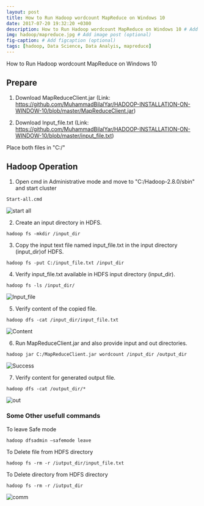 ```yaml
---
layout: post
title: How to Run Hadoop wordcount MapReduce on Windows 10
date: 2017-07-20 19:32:20 +0300
description: How to Run Hadoop wordcount MapReduce on Windows 10 # Add post description (optional)
img: hadoop/mapreduce.jpg # Add image post (optional)
fig-caption: # Add figcaption (optional)
tags: [hadoop, Data Science, Data Analyis, mapreduce]
---
```

How to Run Hadoop wordcount MapReduce on Windows 10

## Prepare
1. Download MapReduceClient.jar (Link: https://github.com/MuhammadBilalYar/HADOOP-INSTALLATION-ON-WINDOW-10/blob/master/MapReduceClient.jar)

1. Download Input_file.txt (Link: https://github.com/MuhammadBilalYar/HADOOP-INSTALLATION-ON-WINDOW-10/blob/master/input_file.txt)

Place both files in "C:/"

## Hadoop Operation
1. Open cmd in Administrative mode and move to "C:/Hadoop-2.8.0/sbin" and start cluster 

```
Start-all.cmd
```

![start all]({{site.baseurl}}/assets/img/posts/MapReduce/start%20all.PNG)

2. Create an input directory in HDFS.

```
hadoop fs -mkdir /input_dir
```

3. Copy the input text file named input_file.txt in the input directory (input_dir)of HDFS.

```
hadoop fs -put C:/input_file.txt /input_dir
```

4. Verify input_file.txt available in HDFS input directory (input_dir).

```
hadoop fs -ls /input_dir/
```

![Input_file]({{site.baseurl}}/assets/img/posts/MapReduce/Capture.PNG)

5. Verify content of the copied file.

```
hadoop dfs -cat /input_dir/input_file.txt
```

![Content]({{site.baseurl}}/assets/img/posts/MapReduce/fileContent.PNG)

6. Run MapReduceClient.jar and also provide input and out directories.

```
hadoop jar C:/MapReduceClient.jar wordcount /input_dir /output_dir
```

![Success]({{site.baseurl}}/assets/img/posts/MapReduce/Success.PNG)

7. Verify content for generated output file.

```
hadoop dfs -cat /output_dir/*
```

![out]({{site.baseurl}}/assets/img/posts/MapReduce/output.PNG)

### Some Other usefull commands
To leave Safe mode

```
hadoop dfsadmin –safemode leave
```

To Delete file from HDFS directory

```
hadoop fs -rm -r /iutput_dir/input_file.txt
```

To Delete directory from HDFS directory

```
hadoop fs -rm -r /iutput_dir
```

![comm]({{site.baseurl}}/assets/img/posts/MapReduce/command.PNG)